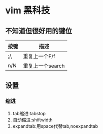 # vim 黑科技

## 不知道但很好用的键位

|按键|描述|
|---|---|
|;/,|重复上一个F/f|
|n/N|重复上一个search|

## 设置

### 缩进
1. tab缩进:tabstop
2. 自动缩进:shiftwidth
3. expandtab:用space代替tab,noexpandtab



